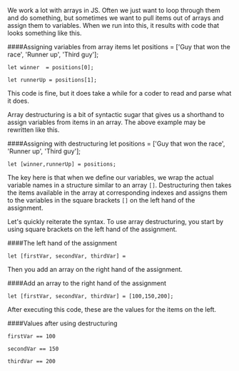 We work a lot with arrays in JS. Often we just want to loop through them and do something, but sometimes we want to pull items out of arrays and assign them to variables. When we run into this, it results with code that looks something like this.

####Assigning variables from array items
	let positions = ['Guy that won the race', 'Runner up', 'Third guy'];
	
	let winner  = positions[0];
	
	let runnerUp = positions[1];

This code is fine, but it does take a while for a coder to read and parse what it does.

Array destructuring is a bit of syntactic sugar that gives us a shorthand to assign variables from items in an array. The above example may be rewritten like this.

####Assigning with destructuring
	let positions = ['Guy that won the race', 'Runner up', 'Third guy'];
	
	let [winner,runnerUp] = positions;

The key here is that when we define our variables, we wrap the actual variable names in a structure similar to an array `[]`. Destructuring then takes the items available in the array at corresponding indexes and assigns them to the variables in the square brackets `[]` on the left hand of the assignment.

Let's quickly reiterate the syntax. To use array destructuring, you start by using square brackets on the left hand of the assignment.

####The left hand of the assignment

	let [firstVar, secondVar, thirdVar] =

Then you add an array on the right hand of the assignment.

####Add an array to the right hand of the assignment

	let [firstVar, secondVar, thirdVar] = [100,150,200];

After executing this code, these are the values for the items on the left.

####Values after using destructuring

	firstVar == 100
	
	secondVar == 150
	
	thirdVar == 200
